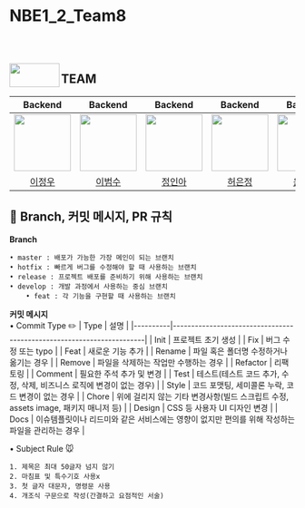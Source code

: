 # NBE1_2_Team8

<br></br>
<p align="left">  
  <img src="https://github.com/user-attachments/assets/de3e6a75-b182-4103-ad63-5914c3789a8b" align="left" width="88" height="42">  
  <h2>TEAM</h2>
</p>

|Backend|Backend|Backend|Backend|Backend|
|:---:|:---:|:---:|:---:|:---:|
| <img src="https://github.com/user-attachments/assets/52716ea1-8b2c-4376-b76d-8c1c3ad88891" width=100 height=100></a> | <a href="https://github.com/j-ra1n"> <img src = "https://avatars.githubusercontent.com/u/86824224?v=4" width=100 height=100></a> | <a href="https://github.com/leebs0521"> <img src="https://avatars.githubusercontent.com/u/150119998?v=4" width=100 height=100></a> | <a href="https://github.com/InaJeong73"> <img src="https://avatars.githubusercontent.com/u/111877048?v=4" width=100 height=100></a> | <a href="https://github.com/eundeang"> <img src="https://avatars.githubusercontent.com/u/82310788?v=4" width="100" height="100"></a> |<a href="https://github.com/Iecorn"> 
|[이정우](https://github.com/j-ra1n)|[이범수](https://github.com/leebs0521)|[정인아](https://github.com/InaJeong73)|[허은정](https://github.com/eundeang)|[윤이건](https://github.com/Iecorn)|


## 💬 Branch, 커밋 메시지, PR 규칙
**Branch**
```
• master : 배포가 가능한 가장 메인이 되는 브랜치
• hotfix : 빠르게 버그를 수정해야 할 때 사용하는 브랜치
• release : 프로젝트 배포를 준비하기 위해 사용하는 브랜치
• develop : 개발 과정에서 사용하는 중심 브랜치
    • feat : 각 기능을 구현할 때 사용하는 브랜치
```
**커밋 메시지**
<br>
• Commit Type ✏️
| Type     | 설명                                                                 |
|----------|----------------------------------------------------------------------|
| Init     | 프로젝트 초기 생성                                                   |
| Fix      | 버그 수정 또는 typo                                                  |
| Feat     | 새로운 기능 추가                                                     |
| Rename   | 파일 혹은 폴더명 수정하거나 옮기는 경우                              |
| Remove   | 파일을 삭제하는 작업만 수행하는 경우                                 |
| Refactor | 리팩토링                                                             |
| Comment  | 필요한 주석 추가 및 변경                                             |
| Test     | 테스트(테스트 코드 추가, 수정, 삭제, 비즈니스 로직에 변경이 없는 경우) |
| Style    | 코드 포맷팅, 세미콜론 누락, 코드 변경이 없는 경우                    |
| Chore    | 위에 걸리지 않는 기타 변경사항(빌드 스크립트 수정, assets image, 패키지 매니저 등) |
| Design   | CSS 등 사용자 UI 디자인 변경                                          |
| Docs     | 이슈템플릿이나 리드미와 같은 서비스에는 영향이 없지만 편의를 위해 작성하는 파일을 관리하는 경우 |

• Subject Rule 🐭
```
1. 제목은 최대 50글자 넘지 않기
2. 마침표 및 특수기호 사용x
3. 첫 글자 대문자, 명령문 사용
4. 개조식 구문으로 작성(간결하고 요점적인 서술)
```
